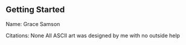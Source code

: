 ## Getting Started
Name: Grace Samson

Citations: None
All ASCII art was designed by me with no outside help